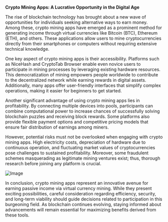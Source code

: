 **Crypto Mining Apps: A Lucrative Opportunity in the Digital Age**

The rise of blockchain technology has brought about a new wave of opportunities for individuals seeking alternative ways to earn money. Among these, crypto mining apps have emerged as a prominent method for generating income through virtual currencies like Bitcoin (BTC), Ethereum (ETH), and others. These applications allow users to mine cryptocurrencies directly from their smartphones or computers without requiring extensive technical knowledge.

One key aspect of crypto mining apps is their accessibility. Platforms such as NiceHash and CryptoTab Browser enable even novice users to participate in mining processes by leveraging existing hardware resources. This democratization of mining empowers people worldwide to contribute to the decentralized network while earning rewards in digital assets. Additionally, many apps offer user-friendly interfaces that simplify complex operations, making it easier for beginners to get started.

Another significant advantage of using crypto mining apps lies in profitability. By connecting multiple devices into pools, participants can combine computational power to increase chances of successfully solving blockchain puzzles and receiving block rewards. Some platforms also provide flexible payment options and competitive pricing models that ensure fair distribution of earnings among miners.

However, potential risks must not be overlooked when engaging with crypto mining apps. High electricity costs, depreciation of hardware due to continuous operation, and fluctuating market values of cryptocurrencies pose challenges to sustained profitability. Moreover, some fraudulent schemes masquerading as legitimate mining ventures exist; thus, thorough research before joining any platform is crucial.

![Image](https://github.com/user-attachments/assets/31692037-0104-4703-abd1-696b6a7dd41b)

In conclusion, crypto mining apps represent an innovative avenue for earning passive income via virtual currency mining. While they present exciting possibilities, careful consideration regarding efficiency, security, and long-term viability should guide decisions related to participation in this burgeoning field. As blockchain continues evolving, staying informed about advancements will remain essential for maximizing benefits derived from these tools.